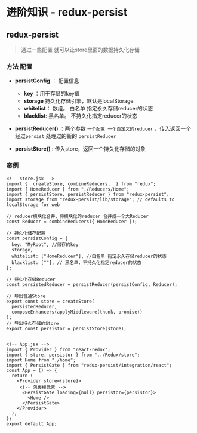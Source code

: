 # 进阶知识 - redux-persist

## redux-persist
>
> 通过一些配置  就可以让store里面的数据持久化存储

### 方法 配置

+ **persistConfig** ： 配置信息
  + **key** ：用于存储的key值
  + **storage** 持久化存储引擎，默认是localStorage
  + **whitelist**： 数组。 白名单 指定永久存储reducer的状态
  + **blacklist**:  黑名单。 不持久化指定reducer的状态

+ **persistReducer()** ：两个参数 `一个配置 一个自定义的reducer` ，传入返回一个经过`persist` 处理过的新的 `persistReducer`

+ **persistStore()** : 传入store，返回一个持久化存储的对象

### 案例

```
<!-- store.jsx -->
import {  createStore, combineReducers,  } from "redux";
import { HomeReducer } from "./Reducers/Home";
import { persistStore, persistReducer } from "redux-persist";
import storage from "redux-persist/lib/storage"; // defaults to localStorage for web

// reducer模块化合并，将模块化的reducer 合并成一个大Reducer
const Reducer = combineReducers({ HomeReducer });

// 持久化储存配置
const persistConfig = {
  key: "MyRoot", //储存的key
  storage,
  whitelist: ["HomeReducer"], //白名单 指定永久存储reducer的状态
  blacklist: [""], // 黑名单，不持久化指定reducer的状态
};

// 持久化存储Reducer
const persistedReducer = persistReducer(persistConfig, Reducer);

// 导出普通Store
export const store = createStore(
  persistedReducer,
  composeEnhancers(applyMiddleware(thunk, promise))
);
// 导出持久存储的Store
export const persistor = persistStore(store);


<!-- App.jsx -->
import { Provider } from "react-redux";
import { store, persistor } from "../Redux/store";
import Home from "./home";
import { PersistGate } from "redux-persist/integration/react";
const App = () => {
  return (
    <Provider store={store}>
     <!-- 包裹根元素 -->
      <PersistGate loading={null} persistor={persistor}>
        <Home />
      </PersistGate>
    </Provider>
  );
};
export default App;

```
